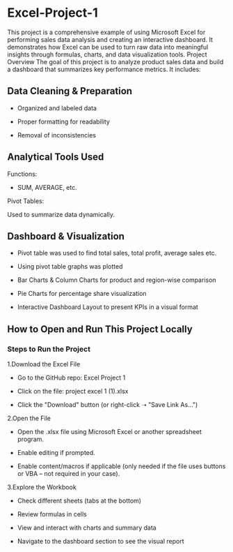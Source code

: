 # Excel-Project-1
This project is a comprehensive example of using Microsoft Excel for performing sales data analysis and creating an interactive dashboard. It demonstrates how Excel can be used to turn raw data into meaningful insights through formulas, charts, and data visualization tools.
Project Overview
The goal of this project is to analyze product sales data and build a dashboard that summarizes key performance metrics. It includes:

## Data Cleaning & Preparation
* Organized and labeled data

* Proper formatting for readability

* Removal of inconsistencies

## Analytical Tools Used
Functions:

* SUM, AVERAGE,  etc.

Pivot Tables:

Used to summarize data dynamically.

## Dashboard & Visualization

* Pivot table was used to find total sales, total profit, average sales etc.

* Using pivot table graphs was plotted

* Bar Charts & Column Charts for product and region-wise comparison

* Pie Charts for percentage share visualization

* Interactive Dashboard Layout to present KPIs in a visual format

## How to Open and Run This Project Locally
### Steps to Run the Project
1.Download the Excel File

* Go to the GitHub repo: Excel Project 1

* Click on the file: project excel 1 (1).xlsx

* Click the "Download" button (or right-click ➝ "Save Link As...")

2.Open the File

* Open the .xlsx file using Microsoft Excel or another spreadsheet program.

* Enable editing if prompted.

* Enable content/macros if applicable (only needed if the file uses buttons or VBA – not required in your case).

3.Explore the Workbook

* Check different sheets (tabs at the bottom)

* Review formulas in cells

* View and interact with charts and summary data

* Navigate to the dashboard section to see the visual report




